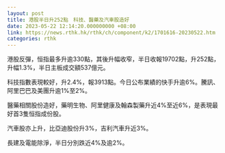 ```yaml
---
layout: post
title: 港股半日升252點　科技、醫藥及汽車股造好
date: 2023-05-22 12:14:20.000000000 +08:00
link: https://news.rthk.hk/rthk/ch/component/k2/1701616-20230522.htm
categories: rthk
---
```


港股反彈，恒指最多升逾330點，其後升幅收窄，半日收報19702點，升252點，升幅1.3%，半日主板成交額537億元。

科技指數表現較好，升2.4%，報3913點。今日公布業績的快手升逾6%。騰訊、阿里巴巴及美團升逾1%至2%。

醫藥相關股份造好，藥明生物、阿里健康及翰森製藥升近4%至近6%，是表現最好首3隻恒指成份股。

汽車股亦上升，比亞迪股份升3%，吉利汽車升近3%。

長建及電能除淨，半日分別跌近4%及逾2%。
